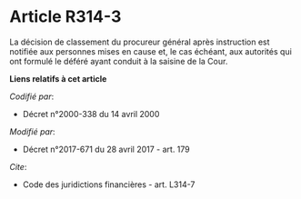 # Article R314-3

La décision de classement du procureur général après instruction est notifiée aux personnes mises en cause et, le cas
échéant, aux autorités qui ont formulé le déféré ayant conduit à la saisine de la Cour.

**Liens relatifs à cet article**

_Codifié par_:

  - Décret n°2000-338 du 14 avril 2000

_Modifié par_:

  - Décret n°2017-671 du 28 avril 2017 - art. 179

_Cite_:

  - Code des juridictions financières - art. L314-7
